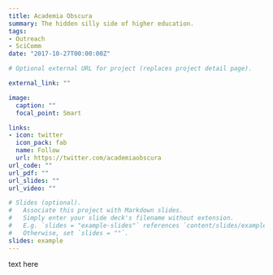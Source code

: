 ```yaml
---
title: Academia Obscura
summary: The hidden silly side of higher education.
tags:
- Outreach
- SciComm
date: "2017-10-27T00:00:00Z"

# Optional external URL for project (replaces project detail page).

external_link: ""

image: 
  caption: ""
  focal_point: Smart

links:
- icon: twitter
  icon_pack: fab
  name: Follow
  url: https://twitter.com/academiaobscura
url_code: ""
url_pdf: ""
url_slides: ""
url_video: ""

# Slides (optional).
#   Associate this project with Markdown slides.
#   Simply enter your slide deck's filename without extension.
#   E.g. `slides = "example-slides"` references `content/slides/example-slides.md`.
#   Otherwise, set `slides = ""`.
slides: example
---
```


text here
